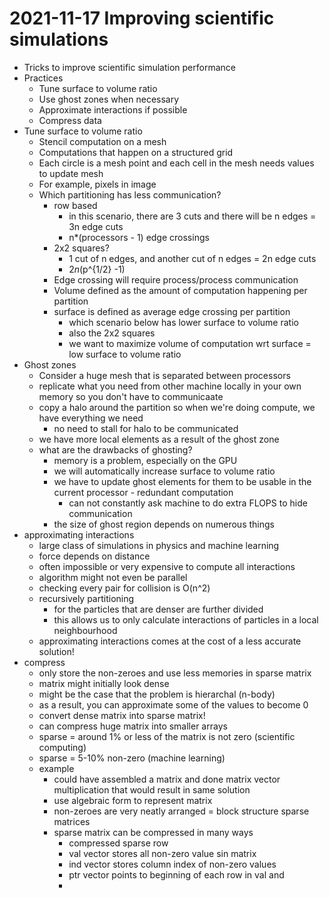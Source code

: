# 2021-11-17 Improving scientific simulations

* Tricks to improve scientific simulation performance
* Practices
  * Tune surface to volume ratio
  * Use ghost zones when necessary
  * Approximate interactions if possible
  * Compress data
* Tune surface to volume ratio
  * Stencil computation on a mesh
  * Computations that happen on a structured grid
  * Each circle is a mesh point  and each cell in the mesh needs values to update mesh
  * For example, pixels in image
  * Which partitioning has less communication?
    * row based
      * in this scenario, there are 3 cuts and there will be n edges = 3n edge cuts
      * n*(processors - 1) edge crossings
    * 2x2 squares?
      * 1 cut of n edges, and another cut of n edges = 2n edge cuts
      * 2*n*(p^{1/2} -1)
    * Edge crossing will require process/process communication
    * Volume defined as the amount of computation happening per partition
    * surface is defined as average edge crossing per partition
      * which scenario below has lower surface to volume ratio
      * also the 2x2 squares
      * we want to maximize volume of computation wrt surface = low surface to volume ratio
* Ghost zones
  * Consider a huge mesh that is separated between processors
  * replicate what you need from other machine locally in your own memory so you don't have to communicaate
  * copy a  halo around the partition so when we're doing compute, we have everything we need
    * no need to stall for halo to be communicated
  * we have more local elements as a result of the ghost zone
  * what are the drawbacks of ghosting?
    * memory is a problem, especially on the GPU
    * we will automatically increase surface to volume ratio
    * we have to update ghost elements for them to be usable in the current processor - redundant computation
      * can not constantly ask machine to do extra FLOPS to hide communication
    * the size of ghost region depends on numerous things
* approximating interactions
  * large class of simulations in physics and machine learning
  * force depends on distance
  * often impossible or very expensive to compute all interactions
  * algorithm might not even be parallel
  * checking every pair for collision is O(n^2)
  * recursively partitioning
    * for the particles that are denser are further divided
    * this allows us to only calculate interactions of particles in a local neighbourhood
  * approximating interactions comes at the cost of a less accurate solution!
* compress
  * only store the non-zeroes and use less memories in sparse matrix
  * matrix might initially look dense
  * might be the case that the problem is hierarchal (n-body)
  * as a result, you can approximate some of the values to become 0 
  * convert dense matrix into sparse matrix!
  * can compress huge matrix into smaller arrays
  * sparse = around 1% or less of the matrix is not zero (scientific computing)
  * sparse = 5-10% non-zero (machine learning)
  * example
    * could have assembled a matrix and done matrix vector multiplication that would result in same solution 
    * use algebraic form to represent matrix
    * non-zeroes are very neatly arranged = block structure sparse matrices
    * sparse matrix can be compressed in many ways
      * compressed sparse row
      * val vector stores all non-zero value sin matrix
      * ind vector stores column index of non-zero values
      * ptr vector points to beginning of each row in val and
      * 